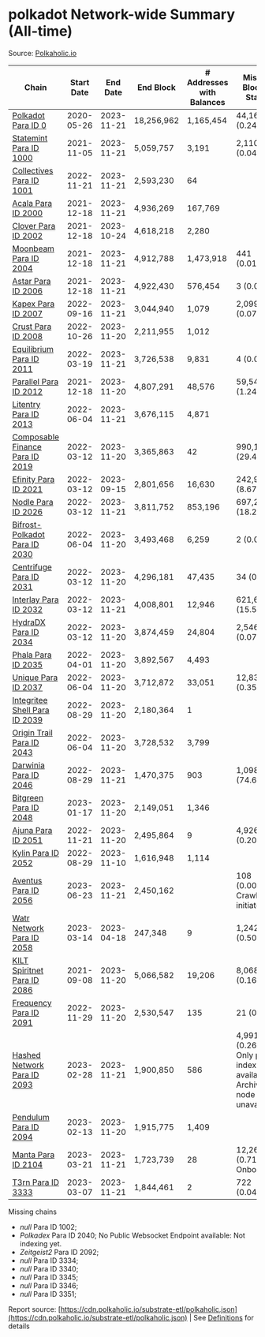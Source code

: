 # polkadot Network-wide Summary (All-time)

Source: [Polkaholic.io](https://polkaholic.io)


| Chain            | Start Date | End Date | End Block | # Addresses with Balances | Missing Blocks / Status |
| ---------------- | ---------- | ---------| --------- | ------------------------- | ----------------------- |
| [Polkadot Para ID 0](/polkadot/0-polkadot) | 2020-05-26 | 2023-11-21 | 18,256,962 |  1,165,454 | 44,168 (0.24%)  |
| [Statemint Para ID 1000](/polkadot/1000-statemint) | 2021-11-05 | 2023-11-21 | 5,059,757 |  3,191 | 2,110 (0.04%)  |
| [Collectives Para ID 1001](/polkadot/1001-collectives) | 2022-11-21 | 2023-11-21 | 2,593,230 |  64 |    |
| [Acala Para ID 2000](/polkadot/2000-acala) | 2021-12-18 | 2023-11-21 | 4,936,269 |  167,769 |    |
| [Clover Para ID 2002](/polkadot/2002-clover) | 2021-12-18 | 2023-10-24 | 4,618,218 |  2,280 |    |
| [Moonbeam Para ID 2004](/polkadot/2004-moonbeam) | 2021-12-18 | 2023-11-21 | 4,912,788 |  1,473,918 | 441 (0.01%)  |
| [Astar Para ID 2006](/polkadot/2006-astar) | 2021-12-18 | 2023-11-21 | 4,922,430 |  576,454 | 3 (0.00%)  |
| [Kapex Para ID 2007](/polkadot/2007-kapex) | 2022-09-16 | 2023-11-21 | 3,044,940 |  1,079 | 2,099 (0.07%)  |
| [Crust Para ID 2008](/polkadot/2008-crust) | 2022-10-26 | 2023-11-20 | 2,211,955 |  1,012 |    |
| [Equilibrium Para ID 2011](/polkadot/2011-equilibrium) | 2022-03-19 | 2023-11-21 | 3,726,538 |  9,831 | 4 (0.00%)  |
| [Parallel Para ID 2012](/polkadot/2012-parallel) | 2021-12-18 | 2023-11-20 | 4,807,291 |  48,576 | 59,541 (1.24%)  |
| [Litentry Para ID 2013](/polkadot/2013-litentry) | 2022-06-04 | 2023-11-21 | 3,676,115 |  4,871 |    |
| [Composable Finance Para ID 2019](/polkadot/2019-composable) | 2022-03-12 | 2023-11-20 | 3,365,863 |  42 | 990,197 (29.42%)  |
| [Efinity Para ID 2021](/polkadot/2021-efinity) | 2022-03-12 | 2023-09-15 | 2,801,656 |  16,630 | 242,949 (8.67%)  |
| [Nodle Para ID 2026](/polkadot/2026-nodle) | 2022-03-12 | 2023-11-21 | 3,811,752 |  853,196 | 697,249 (18.29%)  |
| [Bifrost-Polkadot Para ID 2030](/polkadot/2030-bifrost-dot) | 2022-06-04 | 2023-11-20 | 3,493,468 |  6,259 | 2 (0.00%)  |
| [Centrifuge Para ID 2031](/polkadot/2031-centrifuge) | 2022-03-12 | 2023-11-20 | 4,296,181 |  47,435 | 34 (0.00%)  |
| [Interlay Para ID 2032](/polkadot/2032-interlay) | 2022-03-12 | 2023-11-21 | 4,008,801 |  12,946 | 621,676 (15.51%)  |
| [HydraDX Para ID 2034](/polkadot/2034-hydradx) | 2022-03-12 | 2023-11-20 | 3,874,459 |  24,804 | 2,546 (0.07%)  |
| [Phala Para ID 2035](/polkadot/2035-phala) | 2022-04-01 | 2023-11-20 | 3,892,567 |  4,493 |    |
| [Unique Para ID 2037](/polkadot/2037-unique) | 2022-06-04 | 2023-11-20 | 3,712,872 |  33,051 | 12,839 (0.35%)  |
| [Integritee Shell Para ID 2039](/polkadot/2039-integritee-shell) | 2022-08-29 | 2023-11-20 | 2,180,364 |  1 |    |
| [Origin Trail Para ID 2043](/polkadot/2043-origintrail) | 2022-06-04 | 2023-11-20 | 3,728,532 |  3,799 |    |
| [Darwinia Para ID 2046](/polkadot/2046-darwinia) | 2022-08-29 | 2023-11-21 | 1,470,375 |  903 | 1,098,164 (74.69%)  |
| [Bitgreen Para ID 2048](/polkadot/2048-bitgreen) | 2023-01-17 | 2023-11-20 | 2,149,051 |  1,346 |    |
| [Ajuna Para ID 2051](/polkadot/2051-ajuna) | 2022-11-21 | 2023-11-20 | 2,495,864 |  9 | 4,926 (0.20%)  |
| [Kylin Para ID 2052](/polkadot/2052-kylin) | 2022-08-29 | 2023-11-10 | 1,616,948 |  1,114 |    |
| [Aventus Para ID 2056](/polkadot/2056-aventus) | 2023-06-23 | 2023-11-21 | 2,450,162 |   | 108 (0.00%) Crawling initiated |
| [Watr Network Para ID 2058](/polkadot/2058-watr) | 2023-03-14 | 2023-04-18 | 247,348 |  9 | 1,242 (0.50%)  |
| [KILT Spiritnet Para ID 2086](/polkadot/2086-kilt) | 2021-09-08 | 2023-11-20 | 5,066,582 |  19,206 | 8,068 (0.16%)  |
| [Frequency Para ID 2091](/polkadot/2091-frequency) | 2022-11-29 | 2023-11-20 | 2,530,547 |  135 | 21 (0.00%)  |
| [Hashed Network Para ID 2093](/polkadot/2093-hashed) | 2023-02-28 | 2023-11-21 | 1,900,850 |  586 | 4,991 (0.26%) Only partial index available: Archive node unavailable |
| [Pendulum Para ID 2094](/polkadot/2094-pendulum) | 2023-02-13 | 2023-11-20 | 1,915,775 |  1,409 |    |
| [Manta Para ID 2104](/polkadot/2104-manta) | 2023-03-21 | 2023-11-21 | 1,723,739 |  28 | 12,262 (0.71%) Onboarding |
| [T3rn Para ID 3333](/polkadot/3333-t3rn) | 2023-03-07 | 2023-11-21 | 1,844,461 |  2 | 722 (0.04%)  |

Missing chains


* *null* Para ID 1002; 
* *Polkadex* Para ID 2040; No Public Websocket Endpoint available: Not indexing yet.
* *Zeitgeist2* Para ID 2092; 
* *null* Para ID 3334; 
* *null* Para ID 3340; 
* *null* Para ID 3345; 
* *null* Para ID 3346; 
* *null* Para ID 3351; 

Report source: [https://cdn.polkaholic.io/substrate-etl/polkaholic.json](https://cdn.polkaholic.io/substrate-etl/polkaholic.json) | See [Definitions](/DEFINITIONS.md) for details
